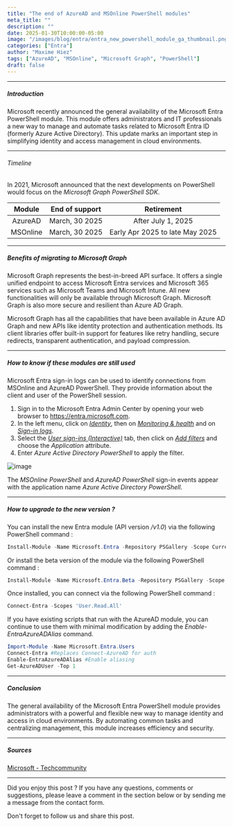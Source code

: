 ```yaml
---
title: "The end of AzureAD and MSOnline PowerShell modules"
meta_title: ""
description: ""
date: 2025-01-30T10:00:00-05:00
image: "/images/blog/entra/entra_new_powershell_module_ga_thumbnail.png"
categories: ["Entra"]
author: "Maxime Hiez"
tags: ["AzureAD", "MSOnline", "Microsoft Graph", "PowerShell"]
draft: false
---
```

---

##### Introduction
Microsoft recently announced the general availability of the Microsoft Entra PowerShell module. This module offers administrators and IT professionals a new way to manage and automate tasks related to Microsoft Entra ID (formerly Azure Active Directory). This update marks an important step in simplifying identity and access management in cloud environments.

---

###### Timeline
In 2021, Microsoft announced that the next developments on PowerShell would focus on the *Microsoft Graph PowerShell SDK*.

|   Module   | End of support |           Retirement            |
| :--------: | :------------: | :-----------------------------: |
| AzureAD    | March, 30 2025 | After July 1, 2025              |
| MSOnline   | March, 30 2025 | Early Apr 2025 to late May 2025 |

---

##### Benefits of migrating to Microsoft Graph 
Microsoft Graph represents the best-in-breed API surface. It offers a single unified endpoint to access Microsoft Entra services and Microsoft 365 services such as Microsoft Teams and Microsoft Intune. All new functionalities will only be available through Microsoft Graph. Microsoft Graph is also more secure and resilient than Azure AD Graph.

Microsoft Graph has all the capabilities that have been available in Azure AD Graph and new APIs like identity protection and authentication methods. Its client libraries offer built-in support for features like retry handling, secure redirects, transparent authentication, and payload compression.

---

##### How to know if these modules are still used
Microsoft Entra sign-in logs can be used to identify connections from MSOnline and AzureAD PowerShell. They provide information about the client and user of the PowerShell session.

1. Sign in to the Microsoft Entra Admin Center by opening your web browser to https://entra.microsoft.com.
2. In the left menu, click on *<u>Identity</u>*, then on *<u>Monitoring & health</u>* and on *<u>Sign-in logs</u>*.
3. Select the *<u>User sign-ins (Interactive)</u>* tab, then click on *<u>Add filters</u>* and choose the *Application* attribute.
4. Enter *Azure Active Directory PowerShell* to apply the filter.

![image](/images/blog/entra/entra_new_powershell_module_ga_001.png)

The *MSOnline PowerShell* and *AzureAD PowerShell* sign-in events appear with the application name *Azure Active Directory PowerShell*.

---

##### How to upgrade to the new version ?
You can install the new Entra module (API version */v1.0*) via the following PowerShell command :
```powershell
Install-Module -Name Microsoft.Entra -Repository PSGallery -Scope CurrentUser -Force -AllowClobber 
```

Or install the beta version of the module via the following PowerShell command :
```powershell
Install-Module -Name Microsoft.Entra.Beta -Repository PSGallery -Scope CurrentUser -Force -AllowClobber 
```

Once installed, you can connect via the following PowerShell command :
```powershell
Connect-Entra -Scopes 'User.Read.All'
```

If you have existing scripts that run with the AzureAD module, you can continue to use them with minimal modification by adding the *Enable-EntraAzureADAlias* command.
```powershell
Import-Module -Name Microsoft.Entra.Users
Connect-Entra #Replaces Connect-AzureAD for auth
Enable-EntraAzureADAlias #Enable aliasing
Get-AzureADUser -Top 1
```

---

##### Conclusion
The general availability of the Microsoft Entra PowerShell module provides administrators with a powerful and flexible new way to manage identity and access in cloud environments. By automating common tasks and centralizing management, this module increases efficiency and security.

---

##### Sources
[Microsoft - Techcommunity](https://techcommunity.microsoft.com/blog/microsoft-entra-blog/microsoft-entra-powershell-module-now-generally-available/4365718)

---


Did you enjoy this post ? If you have any questions, comments or suggestions, please leave a comment in the section below or by sending me a message from the contact form.

Don't forget to follow us and share this post.